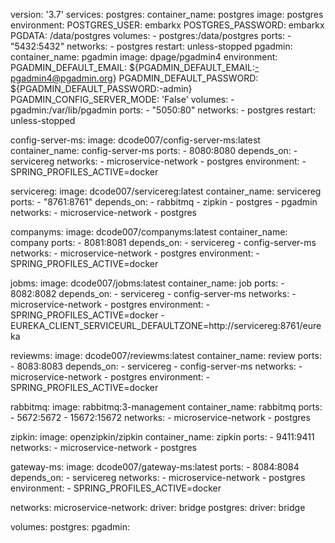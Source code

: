 version: '3.7'
services:
  postgres:
    container_name: postgres
    image: postgres
    environment:
      POSTGRES_USER: embarkx
      POSTGRES_PASSWORD: embarkx
      PGDATA: /data/postgres
    volumes:
      - postgres:/data/postgres
    ports:
      - "5432:5432"
    networks:
      - postgres
    restart: unless-stopped
  pgadmin:
    container_name: pgadmin
    image: dpage/pgadmin4
    environment:
      PGADMIN_DEFAULT_EMAIL: ${PGADMIN_DEFAULT_EMAIL:-pgadmin4@pgadmin.org}
      PGADMIN_DEFAULT_PASSWORD: ${PGADMIN_DEFAULT_PASSWORD:-admin}
      PGADMIN_CONFIG_SERVER_MODE: 'False'
    volumes:
      - pgadmin:/var/lib/pgadmin
    ports:
      - "5050:80"
    networks:
      - postgres
    restart: unless-stopped

  config-server-ms:
    image: dcode007/config-server-ms:latest
    container_name: config-server-ms
    ports:
      - 8080:8080
    depends_on:
      - servicereg
    networks:
      - microservice-network
      - postgres
    environment:
      - SPRING_PROFILES_ACTIVE=docker

  servicereg:
    image: dcode007/servicereg:latest
    container_name: servicereg
    ports:
      - "8761:8761"
    depends_on:
      - rabbitmq
      - zipkin
      - postgres
      - pgadmin
    networks:
      - microservice-network
      - postgres

  companyms:
    image: dcode007/companyms:latest
    container_name: company
    ports:
      - 8081:8081
    depends_on:
      - servicereg
      - config-server-ms
    networks:
      - microservice-network
      - postgres
    environment:
      - SPRING_PROFILES_ACTIVE=docker

  jobms:
    image: dcode007/jobms:latest
    container_name: job
    ports:
      - 8082:8082
    depends_on:
      - servicereg
      - config-server-ms
    networks:
      - microservice-network
      - postgres
    environment:
      - SPRING_PROFILES_ACTIVE=docker
      - EUREKA_CLIENT_SERVICEURL_DEFAULTZONE=http://servicereg:8761/eureka

  reviewms:
    image: dcode007/reviewms:latest
    container_name: review
    ports:
      - 8083:8083
    depends_on:
      - servicereg
      - config-server-ms
    networks:
      - microservice-network
      - postgres
    environment:
      - SPRING_PROFILES_ACTIVE=docker

  rabbitmq:
    image: rabbitmq:3-management
    container_name: rabbitmq
    ports:
      - 5672:5672
      - 15672:15672
    networks:
      - microservice-network
      - postgres

  zipkin:
    image: openzipkin/zipkin
    container_name: zipkin
    ports:
      - 9411:9411
    networks:
      - microservice-network
      - postgres

  gateway-ms:
    image: dcode007/gateway-ms:latest
    ports:
      - 8084:8084
    depends_on:
      - servicereg
    networks:
      - microservice-network
      - postgres
    environment:
      - SPRING_PROFILES_ACTIVE=docker

networks:
  microservice-network:
    driver: bridge
  postgres:
    driver: bridge

volumes:
  postgres:
  pgadmin:
